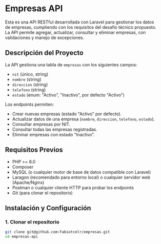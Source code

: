 # Empresas API

Esta es una API RESTful desarrollada con Laravel para gestionar los datos de empresas, cumpliendo con los requisitos del desafío técnico propuesto. La API permite agregar, actualizar, consultar y eliminar empresas, con validaciones y manejo de excepciones.

## Descripción del Proyecto

La API gestiona una tabla de `empresas` con los siguientes campos:
- `nit` (único, string)
- `nombre` (string)
- `direccion` (string)
- `telefono` (string)
- `estado` (enum: "Activo", "Inactivo", por defecto "Activo")

Los endpoints permiten:
- Crear nuevas empresas (estado "Activo" por defecto).
- Actualizar datos de una empresa (`nombre`, `direccion`, `telefono`, `estado`).
- Consultar empresas por NIT.
- Consultar todas las empresas registradas.
- Eliminar empresas con estado "Inactivo".

## Requisitos Previos

- PHP >= 8.0
- Composer
- MySQL (o cualquier motor de base de datos compatible con Laravel)
- Laragon (recomendado para entorno local) o cualquier servidor web (Apache/Nginx)
- Postman o cualquier cliente HTTP para probar los endpoints
- Git (para clonar el repositorio)

## Instalación y Configuración

### 1. Clonar el repositorio
```bash
git clone git@github.com:Fabiotcelr/empresas.git
cd empresas-api